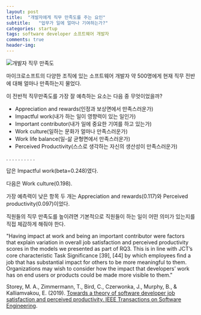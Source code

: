 ```yaml
---
layout: post
title:  "개발자에게 직무 만족도를 주는 요인"
subtitle:   "업무가 일에 얼마나 기여하는가?"
categories: startup
tags: software developer 소프트웨어 개발자
comments: true
header-img: 
---
```



![개발자 직무 만족도](https://youngsungson.github.io/assets/img/startup/20210426-startup.png)


마이크로소프트의 다양한 조직에 있는 소프트웨어 개발자 약 500명에게 현재 직무 전반에 대해 얼마나 만족하는지 물었다.

이 전반적 직무만족도를 가장 잘 예측하는 요소는 다음 중 무엇이었을까?

* Appreciation and rewards(인정과 보상면에서 만족스러운가)
* Impactful work(내가 하는 일이 영향력이 있는 일인가)
* Important contributor(내가 일에 중요한 기여를 하고 있는가)
* Work culture(일하는 문화가 얼마나 만족스러운가)
* Work life balance(일-삶 균형면에서 만족스러운가)
* Perceived Productivity(스스로 생각하는 자신의 생산성이 만족스러운가)

.
.
.
.
.
.
.
.
.
.

답은 Impactful work(beta=0.248)였다. 

다음은 Work culture(0.198). 

가장 예측력이 낮은 항목 두 개는 Appreciation and rewards(0.117)와 Perceived productivity(0.097)이었다.

직원들의 직무 만족도를 높이려면 기본적으로 직원들이 하는 일이 어떤 의미가 있는지를 직접 체감하게 해줘야 한다. 

 "Having impact at work and being an important contributor were factors that explain variation in overall job satisfaction and perceived productivity scores in the models we presented as part of RQ3. This is in line with JCT’s core characteristic Task Signiﬁcance [39], [44] by which employees ﬁnd a job that has substantial impact for others to be more meaningful to them. Organizations may wish to consider how the impact that developers’ work has on end users or products could be made more visible to them."

 Storey, M. A., Zimmermann, T., Bird, C., Czerwonka, J., Murphy, B., & Kalliamvakou, E. (2019). [Towards a theory of software developer job satisfaction and perceived productivity. IEEE Transactions on Software Engineering](https://ieeexplore.ieee.org/document/8851296).


